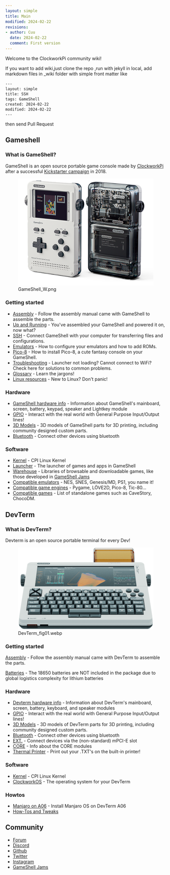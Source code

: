 ```yaml
---
layout: simple
title: Main
modified: 2024-02-22
revisions:
- author: Cuu 
  date: 2024-02-22
  comment: First version
---
```

Welcome to the ClockworkPi community wiki!

If you want to add wiki,just clone the repo ,run with jekyll in local, add markdown files in \_wiki folder with simple front matter like
```
---
layout: simple
title: SSH
tags: GameShell
created: 2024-02-22
modified: 2024-02-22
---

```

then send Pull Request 

## Gameshell

### What is GameShell?

GameShell is an open source portable game console made by
[ClockworkPi](https://www.clockworkpi.com/) after a successful
[Kickstarter
campaign](https://www.kickstarter.com/projects/954662076/gameshell-redefine-retro-game-console)
in 2018.

<figure>
<img src="img/GameShell_W.png" title="GameShell_W.png" />
<figcaption>GameShell_W.png</figcaption>
</figure>

### Getting started

- [Assembly](Assembly "wikilink") - Follow the assembly manual came with
  GameShell to assemble the parts.
- [Up and Running](Up_and_Running "wikilink") - You've assembled your
  GameShell and powered it on, now what?
- [SSH](SSH "wikilink") - Connect GameShell with your computer for
  transferring files and configurations.
- [Emulators](Emulators "wikilink") - How to configure your emulators
  and how to add ROMs.
- [Pico-8](Pico-8 "wikilink") - How to install Pico-8, a cute fantasy
  console on your GameShell.
- [Troubleshooting](Troubleshooting "wikilink") - Launcher not loading?
  Cannot connect to WiFi? Check here for solutions to common problems.
- [Glossary](Glossary "wikilink") - Learn the jargons!
- [Linux resources](Linux_resources "wikilink") - New to Linux? Don't
  panic!

### Hardware

- [GameShell hardware info](GameShell_hardware_info "wikilink") -
  Information about GameShell's mainboard, screen, battery, keypad,
  speaker and Lightkey module
- [GPIO](GPIO "wikilink") - Interact with the real world with General
  Purpose Input/Output lines!
- [3D Models](3D_Models "wikilink") - 3D models of GameShell parts for
  3D printing, including community designed custom parts.
- [Bluetooth](Bluetooth "wikilink") - Connect other devices using
  bluetooth

### Software

- [Kernel](Kernel "wikilink") - CPI Linux Kernel
- [Launcher](Launcher "wikilink") - The launcher of games and apps in
  GameShell
- [Warehouse](Warehouse "wikilink") - Libraries of browsable and
  downloadable games, like those developed in [GameShell
  Jams](GameShell_Jams "wikilink")
- [Compatible emulators](Compatible_emulators "wikilink") - NES, SNES,
  Genesis/MD, PS1, you name it!
- [Compatible game engines](Compatible_game_engines "wikilink") -
  Pygame, LÖVE2D, Pico-8, Tic-80...
- [Compatible games](Compatible_games "wikilink") - List of standalone
  games such as CaveStory, ChocoDM.

## DevTerm

### What is DevTerm?

Devterm is an open source portable terminal for every Dev!

<figure>
<img src="img/DevTerm_fig01.webp" title="DevTerm_fig01.webp" />
<figcaption>DevTerm_fig01.webp</figcaption>
</figure>

### Getting started

[Assembly](Devterm_Assembly "wikilink") - Follow the assembly manual
came with DevTerm to assemble the parts.

[Batteries](Batteries "wikilink") - The 18650 batteries are NOT included
in the package due to global logistics complexity for lithium batteries

### Hardware

- [Devterm hardware info](Devterm_hardware_info "wikilink") -
  Information about DevTerm's mainboard, screen, battery, keyboard, and
  speaker modules
- [GPIO](GPIO "wikilink") - Interact with the real world with General
  Purpose Input/Output lines!
- [3D Models](3D_Models "wikilink") - 3D models of DevTerm parts for 3D
  printing, including community designed custom parts.
- [Bluetooth](Bluetooth "wikilink") - Connect other devices using
  bluetooth
- [EXT.](EXT. "wikilink") - Connect devices via the (non-standard)
  mPCI-E slot
- [CORE](CORE "wikilink") - Info about the CORE modules
- [Thermal Printer](Thermal_Printer "wikilink") - Print out your .TXT's
  on the built-in printer!

### Software

- [Kernel](Kernel "wikilink") - CPI Linux Kernel
- [ClockworkOS](ClockworkOS "wikilink") - The operating system for your
  DevTerm

### Howtos

- [Manjaro on A06](Manjaro_on_A06 "wikilink") - Install Manjaro OS on
  DevTerm A06
- [How-Tos and Tweaks](How-Tos_and_Tweaks "wikilink")

## Community

- [Forum](https://forum.clockworkpi.com/)
- [Discord](https://discord.gg/XKGGkPM)
- [Github](https://github.com/clockworkpi)
- [Twitter](https://twitter.com/Hal_clockwork)
- [Instagram](https://instagram.com/clockworkpi/)
- [GameShell Jams](GameShell_Jams "wikilink")
